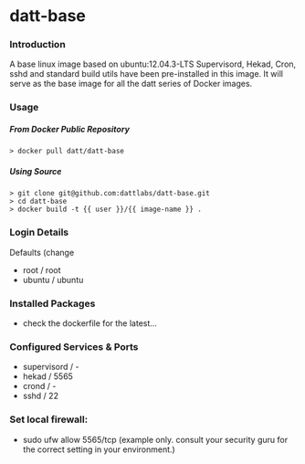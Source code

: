 datt-base
============

### Introduction

A base linux image based on ubuntu:12.04.3-LTS 
Supervisord, Hekad, Cron, sshd and standard build utils have been pre-installed in this image. It will serve as the base image for all the datt series of Docker images.

### Usage

##### From Docker Public Repository

    > docker pull datt/datt-base

##### Using Source


    > git clone git@github.com:dattlabs/datt-base.git
    > cd datt-base
    > docker build -t {{ user }}/{{ image-name }} .
  

### Login Details

Defaults (change
- root / root
- ubuntu / ubuntu

### Installed Packages

- check the dockerfile for the latest...

### Configured Services & Ports

- supervisord / -
- hekad / 5565
- crond / -
- sshd / 22

### Set local firewall:

- sudo ufw allow 5565/tcp (example only. consult your security guru for the correct setting in your environment.)
